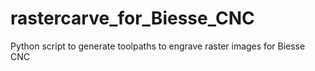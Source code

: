 # rastercarve_for_Biesse_CNC
Python script to generate toolpaths to engrave raster images for Biesse CNC 
